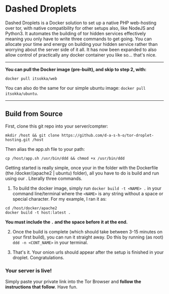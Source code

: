 # Dashed Droplets
Dashed Droplets is a Docker solution to set up a native PHP web-hosting over tor, with native compatibility for other setups also, like NodeJS and Python3. It automates the building of tor hidden services effectively meaning you only have to write three commands to get going. You can allocate your time and energy on building your hidden service rather than worrying about the server side of it all. It has now been expanded to also allow control of practically any docker container you like so... that's nice.


---
**You can pull the Docker image (pre-built), and skip to step 2, with:**
```
docker pull itsokka/web
```
You can also do the same for our simple ubuntu image: `docker pull itsokka/ubuntu`.

---

## Build from Source
First, clone this git repo into your server/compter:
```
mkdir /host && git clone https://github.com/d-a-s-h-o/tor-droplet-hosting.git /host
```
Then alias the app.sh file to your path:
```
cp /host/app.sh /usr/bin/ddd && chmod +x /usr/bin/ddd
```
Getting started is really simple, once your in the folder with the Dockerfile (the /docker/(apache2 | ubuntu) folder), all you have to do is build and run using our . Literally three commands.
1. To build the docker image, simply run `docker build -t <NAME> .` in your command line/terminal where the `<NAME>` is any string without a space or special character. For my example, I ran it as:
```
cd /host/docker/apache2
docker build -t host:latest .
```
**You must include the `.` and the space before it at the end.**

2. Once the build is complete (which should take between 3-15 minutes on your first build), you can run it straight away. Do this by running (as root) `ddd -n <CONT_NAME>` in your terminal.

3. That's it. Your onion urls should appear after the setup is finished in your droplet. Congratulations.

### Your server is live!
Simply paste your private link into the Tor Browser and **follow the instructions that follow**.
Have fun.
